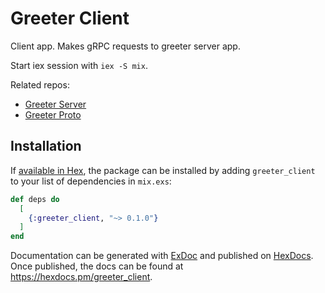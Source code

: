 # Greeter Client

Client app. Makes gRPC requests to greeter server app.

Start iex session with `iex -S mix`.

Related repos:

- [Greeter Server](https://github.com/conrdwwt/greeter-server-elixir)
- [Greeter Proto](https://github.com/conradwt/greeter-proto-elixir)

## Installation

If [available in Hex](https://hex.pm/docs/publish), the package can be installed
by adding `greeter_client` to your list of dependencies in `mix.exs`:

```elixir
def deps do
  [
    {:greeter_client, "~> 0.1.0"}
  ]
end
```

Documentation can be generated with [ExDoc](https://github.com/elixir-lang/ex_doc)
and published on [HexDocs](https://hexdocs.pm). Once published, the docs can
be found at <https://hexdocs.pm/greeter_client>.

